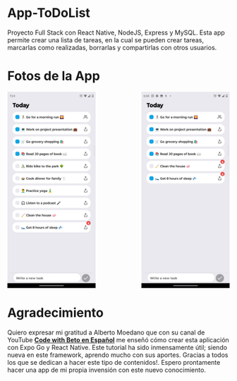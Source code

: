 # App-ToDoList
Proyecto Full Stack con React Native, NodeJS, Express y MySQL.
Esta app permite crear una lista de tareas, en la cual se pueden crear tareas, marcarlas como realizadas, borrarlas y compartirlas con otros usuarios.
# Fotos de la App
<div style="display: flex; justify-content: space-between;">
<img src="./todo1.png" alt="Captura de pantalla de la App TODO" width="200"  />
<img src="./todo2.png" alt="Captura de pantalla de la App TODO" width="200"  />
</div>

# Agradecimiento
Quiero expresar mi gratitud a Alberto Moedano que con su canal de YouTube [**Code with Beto en Español**](https://www.youtube.com/@codewithbeto1) me enseñó cómo crear esta aplicación con Expo Go y React Native. Este tutorial ha sido inmensamente útil; siendo nueva en este framework, aprendo mucho con sus aportes. Gracias a todos los que se dedican a hacer este tipo de contenidos!. Espero prontamente hacer una app de mi propia invensión con este nuevo conocimiento.
